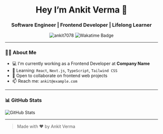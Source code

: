 <h1 align="center">Hey I’m Ankit Verma 👋</h1>
<h3 align="center">Software Engineer | Frontend Developer | Lifelong Learner</h3>

<p align="center">
  <img src="https://komarev.com/ghpvc/?username=ankit7078&label=Profile%20views&color=0e75b6&style=flat" alt="ankit7078" />
  <img src="https://wakatime.com/badge/user/YOUR_WAKATIME_ID.svg" alt="Wakatime Badge" />
</p>

---

### 🧑‍💻 About Me

- 💻 I'm currently working as a Frontend Developer at **Company Name**
- 🌱 Learning: `React`, `Next.js`, `TypeScript`, `Tailwind CSS`
- 🤝 Open to collaborate on frontend web projects
- 📫 Reach me: `ankit@example.com`

---

### 📊 GitHub Stats

![GitHub Stats](https://github-readme-stats.vercel.app/api?username=ankit7078&show_icons=true&theme=radical)

---

> Made with ❤️ by Ankit Verma
